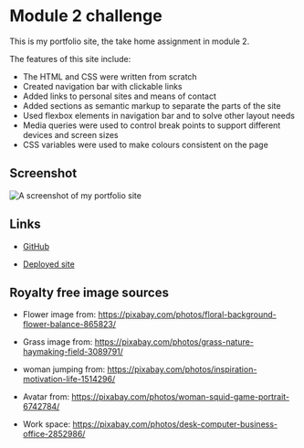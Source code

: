# Module 2 challenge

This is my portfolio site, the take home assignment in module 2.

The features of this site include:

- The HTML and CSS were written from scratch
- Created navigation bar with clickable links
- Added links to personal sites and means of contact
- Added sections as semantic markup to separate the parts of the site
- Used flexbox elements in navigation bar and to solve other layout needs
- Media queries were used to control break points to support different devices and screen sizes
- CSS variables were used to make colours consistent on the page

## Screenshot

![A screenshot of my portfolio site]()

## Links

* [GitHub](https://github.com/queendoescode/module2-challenge)

* [Deployed site]()

## Royalty free image sources

* Flower image from: https://pixabay.com/photos/floral-background-flower-balance-865823/

* Grass image from: https://pixabay.com/photos/grass-nature-haymaking-field-3089791/

* woman jumping from: https://pixabay.com/photos/inspiration-motivation-life-1514296/

* Avatar from: https://pixabay.com/photos/woman-squid-game-portrait-6742784/

* Work space: https://pixabay.com/photos/desk-computer-business-office-2852986/